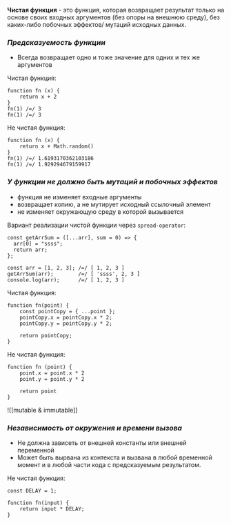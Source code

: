 **Чистая функция** - это функция, которая возвращает результат только на основе своих входных аргументов (без опоры на внешнюю среду), без каких-либо побочных эффектов/ мутаций исходных данных.

### _Предсказуемость функции_

- Всегда возвращает одно и тоже значение для одних и тех же аргументов

Чистая функция:

```
function fn (x) {
	return x + 2
}
fn(1) /=/ 3
fn(1) /=/ 3
```

Не чистая функция:

```
function fn (x) {
	return x + Math.random()
}
fn(1) /=/ 1.6193170362103186
fn(1) /=/ 1.929294679159917
```

### _У функции не должно быть мутаций и побочных эффектов_

- функция не изменяет входные аргументы
- возвращает копию, а не мутирует исходный ссылочный элемент
- не изменяет окружающую среду в которой вызывается

Вариант реализации чистой функции через `spread-operator`:

```
const getArrSum = ([...arr], sum = 0) => {
  arr[0] = "ssss";
  return arr;
};

const arr = [1, 2, 3]; /=/ [ 1, 2, 3 ]
getArrSum(arr);        /=/ [ 'ssss', 2, 3 ]
console.log(arr);      /=/ [ 1, 2, 3 ]
```

Чистая функция:

```
function fn(point) {
	const pointCopy = { ...point };
	pointCopy.x = pointCopy.x * 2;
	pointCopy.y = pointCopy.y * 2;

	return pointCopy;
}
```

Не чистая функция:

```
function fn (point) {
	point.x = point.x * 2
	point.y = point.y * 2

	return point
}
```

![[mutable & immutable]]

### _Независимость от окружения и времени вызова_

- Не должна зависеть от внешней константы или внешней переменной
- Может быть вырвана из контекста и вызвана в любой временной момент и в любой части кода с предсказуемым результатом.

Не чистая функция:

```
const DELAY = 1;

function fn(input) {
	return input * DELAY;
}
```
